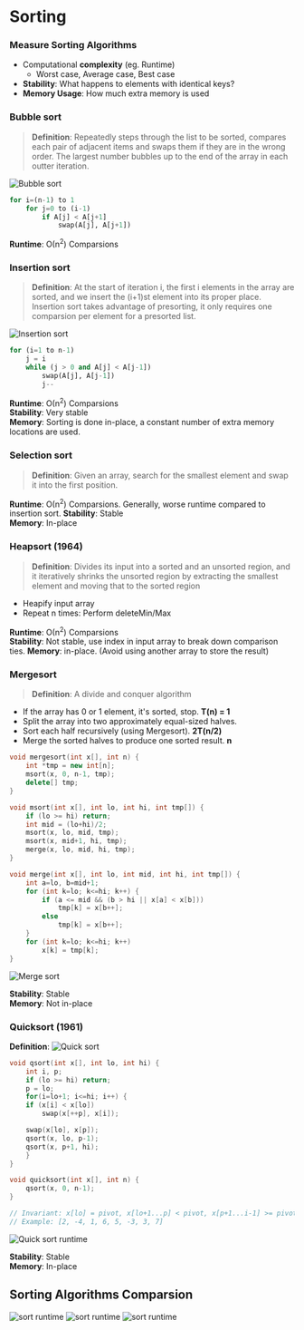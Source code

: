 # Sorting

### Measure Sorting Algorithms
- Computational __complexity__ (eg. Runtime)
	- Worst case, Average case, Best case
- __Stability__: What happens to elements with identical keys?
- __Memory Usage__: How much extra memory is used

### Bubble sort
>__Definition__: Repeatedly steps through the list to be sorted, compares each pair of adjacent items and swaps them if they are in the wrong order. The largest number bubbles up to the end of the array in each outter iteration.

![Bubble sort](./img/bubble.gif)
```python
for i=(n-1) to 1
	for j=0 to (i-1)
		if A[j] < A[j+1]
			swap(A[j], A[j+1])
```
__Runtime__: О(n<sup>2</sup>) Comparsions

### Insertion sort
>__Definition__: At the start of iteration i, the first i elements in the array are sorted, and we insert the (i+1)st element into its proper place. Insertion sort takes advantage of presorting, it only requires one comparsion per element for a presorted list.

![Insertion sort](./img/insertion.gif)
```python
for (i=1 to n-1)
	j = i 
	while (j > 0 and A[j] < A[j-1])
		swap(A[j], A[j-1])
		j--
```
__Runtime__: О(n<sup>2</sup>) Comparsions  
__Stability__: Very stable  
__Memory__: Sorting is done in-place, a constant number of extra memory locations are used.

### Selection sort
>__Definition__: Given an array, search for the smallest element and swap it into the first position.

__Runtime__: О(n<sup>2</sup>) Comparsions. Generally, worse runtime compared to insertion sort.
__Stability__: Stable  
__Memory__: In-place

### Heapsort (1964)
>__Definition__: Divides its input into a sorted and an unsorted region, and it iteratively shrinks the unsorted region by extracting the smallest element and moving that to the sorted region

- Heapify input array
- Repeat n times: Perform deleteMin/Max

__Runtime__: О(n<sup>2</sup>) Comparsions  
__Stability__: Not stable, use index in input array to break down comparison ties. 
__Memory__: in-place. (Avoid using another array to store the result)

### Mergesort
>__Definition__: A divide and conquer algorithm

- If the array has 0 or 1 element, it's sorted, stop. __T(n) = 1__
- Split the array into two approximately equal-sized halves.
- Sort each half recursively (using Mergesort). __2T(n/2)__
- Merge the sorted halves to produce one sorted result. __n__

```cpp
void mergesort(int x[], int n) {
	int *tmp = new int[n];
	msort(x, 0, n-1, tmp);
	delete[] tmp;
}

void msort(int x[], int lo, int hi, int tmp[]) {
	if (lo >= hi) return;
	int mid = (lo+hi)/2;
	msort(x, lo, mid, tmp);
	msort(x, mid+1, hi, tmp);
	merge(x, lo, mid, hi, tmp);
}

void merge(int x[], int lo, int mid, int hi, int tmp[]) {
	int a=lo, b=mid+1;
	for (int k=lo; k<=hi; k++) {
		if (a <= mid && (b > hi || x[a] < x[b]))
			tmp[k] = x[b++];
		else 
			tmp[k] = x[b++];
	}
	for (int k=lo; k<=hi; k++)
		x[k] = tmp[k];
}

```
![Merge sort](./img/mergesort.png)

__Stability__: Stable  
__Memory__: Not in-place
### Quicksort (1961)
__Definition__: 
![Quick sort](./img/quicksort.png)

```cpp
void qsort(int x[], int lo, int hi) {
	int i, p;
	if (lo >= hi) return;
	p = lo;
	for(i=lo+1; i<=hi; i++) {
	if (x[i] < x[lo])
		swap(x[++p], x[i]);

	swap(x[lo], x[p]);
	qsort(x, lo, p-1);
	qsort(x, p+1, hi);
	}
}

void quicksort(int x[], int n) {
	qsort(x, 0, n-1);
}

// Invariant: x[lo] = pivot, x[lo+1...p] < pivot, x[p+1...i-1] >= pivot
// Example: [2, -4, 1, 6, 5, -3, 3, 7]
```
![Quick sort runtime](./img/qrun.png)

__Stability__: Stable  
__Memory__: In-place

## Sorting Algorithms Comparsion
![sort runtime](./img/comp.png)
![sort runtime](./img/rcomp.png)
![sort runtime](./img/scomp.png)
